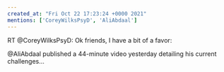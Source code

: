 ```yaml
---
created_at: "Fri Oct 22 17:23:24 +0000 2021"
mentions: ['CoreyWilksPsyD', 'AliAbdaal']
---
```


RT @CoreyWilksPsyD: Ok friends, I have a bit of a favor:

@AliAbdaal published a 44-minute video yesterday detailing his current challenges…